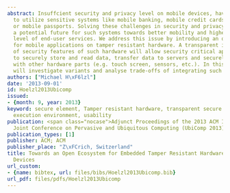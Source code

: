 ```yaml
---
abstract: Insuffcient security and privacy level on mobile devices, have made it diffcult
  to utilize sensitive systems like mobile banking, mobile credit cards, mobile ticketing
  or mobile passports. Solving these challenges in security and privacy, could provide
  a potential future for such systems towards better mobility and higher confidence
  level of end-user services. We address this issue by introducing an open ecosystem
  for mobile applications on tamper resistant hardware. A transparent integration
  of security features of such hardware will allow security critical applications
  to securely store and read data, transfer data to servers and securely communicate
  with other hardware parts (e.g. touch screen, sensors, etc.). In this research we
  will investigate variants and analyse trade-offs of integrating such an interface.
authors: ["Michael H\xF6lzl"]
date: '2013-09-01'
id: Hoelzl2013Ubicomp
issued:
- {month: 9, year: 2013}
keyword: secure element, Tamper resistant hardware, transparent secure channel, trusted
  execution environment, usability
publication: <span class="nocase">Adjunct Proceedings of the 2013 ACM International
  Joint Conference on Pervasive and Ubiquitous Computing (UbiComp 2013)</span>
publication_types: [1]
publisher: ACM; ACM
publisher_place: "Z\xFCrich, Switzerland"
title: Towards an Open Ecosystem for Embedded Tamper Resistant Hardware in Mobile
  Devices
url_custom:
- {name: bibtex, url: files/bibs/Hoelzl2013Ubicomp.bib}
url_pdf: files/pdfs/Hoelzl2013Ubicomp
---
```

